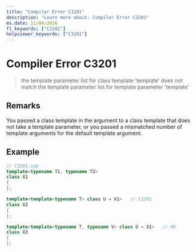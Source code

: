 ```yaml
---
title: "Compiler Error C3201"
description: "Learn more about: Compiler Error C3201"
ms.date: 11/04/2016
f1_keywords: ["C3201"]
helpviewer_keywords: ["C3201"]
---
```

# Compiler Error C3201

> the template parameter list for class template 'template' does not match the template parameter list for template parameter 'template'

## Remarks

You passed a class template in the argument to a class template that does not take a template parameter, or you passed a mismatched number of template arguments for the default template argument.

## Example

```cpp
// C3201.cpp
template<typename T1, typename T2>
class X1
{
};

template<template<typename T> class U = X1>   // C3201
class X2
{
};

template<template<typename T, typename V> class U = X1>   // OK
class X3
{
};
```
